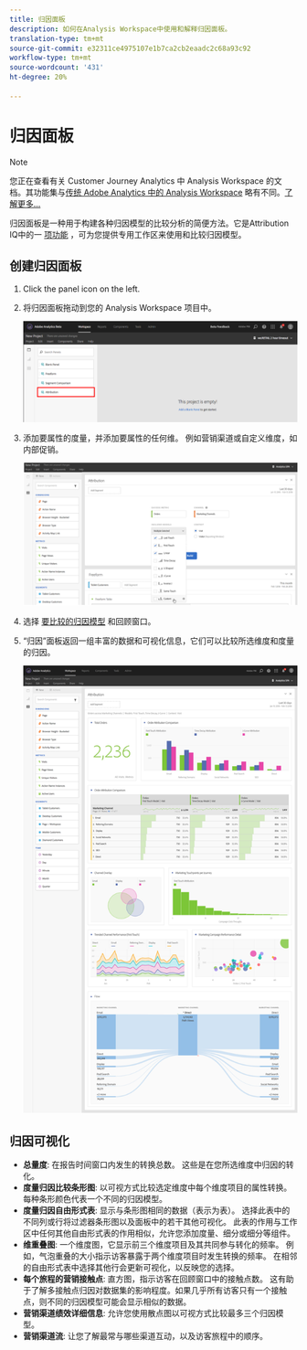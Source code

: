 ```yaml
---
title: 归因面板
description: 如何在Analysis Workspace中使用和解释归因面板。
translation-type: tm+mt
source-git-commit: e32311ce4975107e1b7ca2cb2eaadc2c68a93c92
workflow-type: tm+mt
source-wordcount: '431'
ht-degree: 20%

---
```



# 归因面板

>[!NOTE]
>
>您正在查看有关 Customer Journey Analytics 中 Analysis Workspace 的文档。其功能集与[传统 Adobe Analytics 中的 Analysis Workspace](https://docs.adobe.com/content/help/zh-Hans/analytics/analyze/analysis-workspace/home.html) 略有不同。[了解更多...](/help/getting-started/cja-aa.md)

归因面板是一种用于构建各种归因模型的比较分析的简便方法。它是Attribution IQ中的一 [项功能](../attribution/overview.md) ，可为您提供专用工作区来使用和比较归因模型。

## 创建归因面板

1. Click the panel icon on the left.
1. 将归因面板拖动到您的 Analysis Workspace 项目中。

   ![新的归因面板](assets/Attribution_Panel_1.png)

1. 添加要属性的度量，并添加要属性的任何维。 例如营销渠道或自定义维度，如内部促销。

   ![选择维度和度量](assets/attribution_panel2.png)

1. 选择 [要比较的归因模型](../attribution/models.md) 和回顾窗口。

1. “归因”面板返回一组丰富的数据和可视化信息，它们可以比较所选维度和度量的归因。

   ![归因可视化](assets/attr_panel_vizs.png)

## 归因可视化

* **总量度**: 在报告时间窗口内发生的转换总数。 这些是在您所选维度中归因的转化。
* **度量归因比较条形图**: 以可视方式比较选定维度中每个维度项目的属性转换。 每种条形颜色代表一个不同的归因模型。
* **度量归因自由形式表**: 显示与条形图相同的数据（表示为表）。 选择此表中的不同列或行将过滤器条形图以及面板中的若干其他可视化。 此表的作用与工作区中任何其他自由形式表的作用相似，允许您添加度量、细分或细分等组件。
* **维重叠图**: 一个维度图，它显示前三个维度项目及其共同参与转化的频率。 例如，气泡重叠的大小指示访客暴露于两个维度项目时发生转换的频率。 在相邻的自由形式表中选择其他行会更新可视化，以反映您的选择。
* **每个旅程的营销接触点**: 直方图，指示访客在回顾窗口中的接触点数。 这有助于了解多接触点归因对数据集的影响程度。如果几乎所有访客只有一个接触点，则不同的归因模型可能会显示相似的数据。
* **营销渠道绩效详细信息**: 允许您使用散点图以可视方式比较最多三个归因模型。
* **营销渠道流**: 让您了解最常与哪些渠道互动，以及访客旅程中的顺序。
